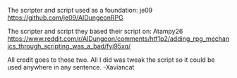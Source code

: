 The scripter and script used as a foundation:
je09
https://github.com/je09/AIDungeonRPG

The scripter and script they based their script on:
Atampy26
https://www.reddit.com/r/AIDungeon/comments/htf1p2/adding_rpg_mechanics_through_scripting_was_a_bad/fyi95xq/

All credit goes to those two. All I did was tweak the script so it could be used anywhere in any sentence. -Xaviancat
